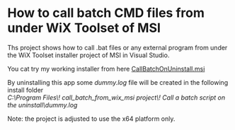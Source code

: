 # How to call batch CMD files from under WiX Toolset of MSI

Ths project shows how to call .bat files or any external program from under the WiX Toolset installer project of MSI in Visual Studio.

You cat try my working installer from here [CallBatchOnUninstall.msi](https://github.com/it3xl/call_batch_from_wix_msi/blob/master/CallBatchOnUninstall/bin/Debug/CallBatchOnUninstall.msi)

By uninstalling this app some *dummy.log* file will be created in the following install folder<br/>
*C:\Program Files\\! call_batch_from_wix_msi project\\! Call a batch script on the uninstall\dummy.log*

Note: the project is adjusted to use the x64 platform only.

